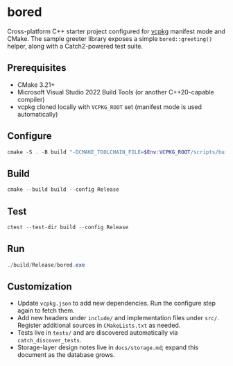 # bored

Cross-platform C++ starter project configured for [vcpkg](https://github.com/microsoft/vcpkg) manifest mode and CMake. The sample greeter library exposes a simple `bored::greeting()` helper, along with a Catch2-powered test suite.

## Prerequisites

- CMake 3.21+
- Microsoft Visual Studio 2022 Build Tools (or another C++20-capable compiler)
- vcpkg cloned locally with `VCPKG_ROOT` set (manifest mode is used automatically)

## Configure

```powershell
cmake -S . -B build "-DCMAKE_TOOLCHAIN_FILE=$Env:VCPKG_ROOT/scripts/buildsystems/vcpkg.cmake" -DVCPKG_TARGET_TRIPLET=x64-windows
```

## Build

```powershell
cmake --build build --config Release
```

## Test

```powershell
ctest --test-dir build --config Release
```

## Run

```powershell
./build/Release/bored.exe
```

## Customization

- Update `vcpkg.json` to add new dependencies. Run the configure step again to fetch them.
- Add new headers under `include/` and implementation files under `src/`. Register additional sources in `CMakeLists.txt` as needed.
- Tests live in `tests/` and are discovered automatically via `catch_discover_tests`.
- Storage-layer design notes live in `docs/storage.md`; expand this document as the database grows.
